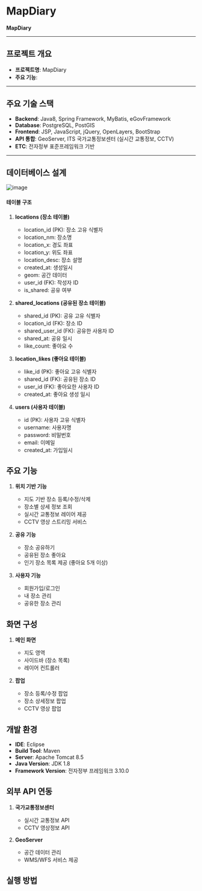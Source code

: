 # MapDiary

**MapDiary**

---

## 프로젝트 개요

- **프로젝트명**: MapDiary  
- **주요 기능**:  

---

## 주요 기술 스택

- **Backend**: Java8, Spring Framework, MyBatis, eGovFramework
- **Database**: PostgreSQL, PostGIS
- **Frontend**: JSP, JavaScript, jQuery, OpenLayers, BootStrap
- **API 통합**: GeoServer, ITS 국가교통정보센터 (실시간 교통정보, CCTV)
- **ETC**: 전자정부 표준프레임워크 기반

---

## 데이터베이스 설계

![image](https://github.com/user-attachments/assets/74716d3d-9a15-476a-a118-0459ff3bf2ab)

#### 테이블 구조

1. **locations (장소 테이블)**
   - location_id (PK): 장소 고유 식별자
   - location_nm: 장소명
   - location_x: 경도 좌표
   - location_y: 위도 좌표
   - location_desc: 장소 설명
   - created_at: 생성일시
   - geom: 공간 데이터
   - user_id (FK): 작성자 ID
   - is_shared: 공유 여부

2. **shared_locations (공유된 장소 테이블)**
   - shared_id (PK): 공유 고유 식별자
   - location_id (FK): 장소 ID
   - shared_user_id (FK): 공유한 사용자 ID
   - shared_at: 공유 일시
   - like_count: 좋아요 수

3. **location_likes (좋아요 테이블)**
   - like_id (PK): 좋아요 고유 식별자
   - shared_id (FK): 공유된 장소 ID
   - user_id (FK): 좋아요한 사용자 ID
   - created_at: 좋아요 생성 일시

4. **users (사용자 테이블)**
   - id (PK): 사용자 고유 식별자
   - username: 사용자명
   - password: 비밀번호
   - email: 이메일
   - created_at: 가입일시

## 주요 기능

1. **위치 기반 기능**
   - 지도 기반 장소 등록/수정/삭제
   - 장소별 상세 정보 조회
   - 실시간 교통정보 레이어 제공
   - CCTV 영상 스트리밍 서비스

2. **공유 기능**
   - 장소 공유하기
   - 공유된 장소 좋아요
   - 인기 장소 목록 제공 (좋아요 5개 이상)

3. **사용자 기능**
   - 회원가입/로그인
   - 내 장소 관리
   - 공유한 장소 관리

## 화면 구성

1. **메인 화면**
   - 지도 영역
   - 사이드바 (장소 목록)
   - 레이어 컨트롤러

2. **팝업**
   - 장소 등록/수정 팝업
   - 장소 상세정보 팝업
   - CCTV 영상 팝업

## 개발 환경

- **IDE**: Eclipse
- **Build Tool**: Maven
- **Server**: Apache Tomcat 8.5
- **Java Version**: JDK 1.8
- **Framework Version**: 전자정부 프레임워크 3.10.0

## 외부 API 연동

1. **국가교통정보센터**
   - 실시간 교통정보 API
   - CCTV 영상정보 API

2. **GeoServer**
   - 공간 데이터 관리
   - WMS/WFS 서비스 제공

## 실행 방법

